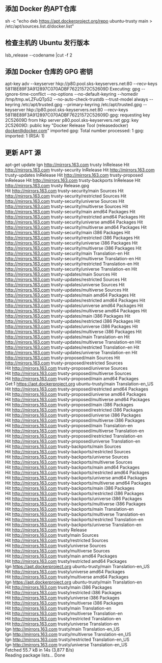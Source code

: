 ## 添加 Docker 的APT仓库
sh -c "echo deb https://apt.dockerproject.org/repo ubuntu-trusty main > /etc/apt/sources.list.d/docker.list"
## 检查主机的 Ubuntu 发行版本
lsb_release --codename |cut -f 2
## 添加 Docker 仓库的 GPG 密钥
apt-key adv --keyserver hkp://p80.pool.sks-keyservers.net:80 --recv-keys 58118E89F3A912897C070ADBF76221572C52609D
Executing: gpg --ignore-time-conflict --no-options --no-default-keyring --homedir /tmp/tmp.wLZFuQTpS2 --no-auto-check-trustdb --trust-model always --keyring /etc/apt/trusted.gpg --primary-keyring /etc/apt/trusted.gpg --keyserver hkp://p80.pool.sks-keyservers.net:80 --recv-keys 58118E89F3A912897C070ADBF76221572C52609D
gpg: requesting key 2C52609D from hkp server p80.pool.sks-keyservers.net
gpg: key 2C52609D: public key "Docker Release Tool (releasedocker) <docker@docker.com>" imported
gpg: Total number processed: 1
gpg:               imported: 1  (RSA: 1)

## 更新 APT 源
apt-get update
Ign http://mirrors.163.com trusty InRelease
Hit http://mirrors.163.com trusty-security InRelease
Hit http://mirrors.163.com trusty-updates InRelease
Hit http://mirrors.163.com trusty-proposed InRelease
Hit http://mirrors.163.com trusty-backports InRelease
Hit http://mirrors.163.com trusty Release.gpg    
Hit http://mirrors.163.com trusty-security/main Sources
Hit http://mirrors.163.com trusty-security/restricted Sources
Hit http://mirrors.163.com trusty-security/universe Sources
Hit http://mirrors.163.com trusty-security/multiverse Sources
Hit http://mirrors.163.com trusty-security/main amd64 Packages
Hit http://mirrors.163.com trusty-security/restricted amd64 Packages
Hit http://mirrors.163.com trusty-security/universe amd64 Packages
Hit http://mirrors.163.com trusty-security/multiverse amd64 Packages
Hit http://mirrors.163.com trusty-security/main i386 Packages
Hit http://mirrors.163.com trusty-security/restricted i386 Packages
Hit http://mirrors.163.com trusty-security/universe i386 Packages
Hit http://mirrors.163.com trusty-security/multiverse i386 Packages
Hit http://mirrors.163.com trusty-security/main Translation-en
Hit http://mirrors.163.com trusty-security/multiverse Translation-en
Hit http://mirrors.163.com trusty-security/restricted Translation-en
Hit http://mirrors.163.com trusty-security/universe Translation-en
Hit http://mirrors.163.com trusty-updates/main Sources
Hit http://mirrors.163.com trusty-updates/restricted Sources
Hit http://mirrors.163.com trusty-updates/universe Sources
Hit http://mirrors.163.com trusty-updates/multiverse Sources
Hit http://mirrors.163.com trusty-updates/main amd64 Packages
Hit http://mirrors.163.com trusty-updates/restricted amd64 Packages
Hit http://mirrors.163.com trusty-updates/universe amd64 Packages
Hit http://mirrors.163.com trusty-updates/multiverse amd64 Packages
Hit http://mirrors.163.com trusty-updates/main i386 Packages
Hit http://mirrors.163.com trusty-updates/restricted i386 Packages
Hit http://mirrors.163.com trusty-updates/universe i386 Packages
Hit http://mirrors.163.com trusty-updates/multiverse i386 Packages
Hit http://mirrors.163.com trusty-updates/main Translation-en
Hit http://mirrors.163.com trusty-updates/multiverse Translation-en
Hit http://mirrors.163.com trusty-updates/restricted Translation-en
Hit http://mirrors.163.com trusty-updates/universe Translation-en
Hit http://mirrors.163.com trusty-proposed/main Sources
Hit http://mirrors.163.com trusty-proposed/restricted Sources                  
Hit http://mirrors.163.com trusty-proposed/universe Sources                    
Hit http://mirrors.163.com trusty-proposed/multiverse Sources                  
Hit http://mirrors.163.com trusty-proposed/main amd64 Packages                 
Get:1 https://apt.dockerproject.org ubuntu-trusty/main Translation-en_US       
Hit http://mirrors.163.com trusty-proposed/restricted amd64 Packages           
Hit http://mirrors.163.com trusty-proposed/universe amd64 Packages             
Hit http://mirrors.163.com trusty-proposed/multiverse amd64 Packages           
Hit http://mirrors.163.com trusty-proposed/main i386 Packages                  
Hit http://mirrors.163.com trusty-proposed/restricted i386 Packages            
Hit http://mirrors.163.com trusty-proposed/universe i386 Packages              
Hit http://mirrors.163.com trusty-proposed/multiverse i386 Packages            
Hit http://mirrors.163.com trusty-proposed/main Translation-en                 
Hit http://mirrors.163.com trusty-proposed/multiverse Translation-en           
Hit http://mirrors.163.com trusty-proposed/restricted Translation-en           
Hit http://mirrors.163.com trusty-proposed/universe Translation-en             
Hit http://mirrors.163.com trusty-backports/main Sources                       
Hit http://mirrors.163.com trusty-backports/restricted Sources                 
Hit http://mirrors.163.com trusty-backports/universe Sources                   
Hit http://mirrors.163.com trusty-backports/multiverse Sources                 
Hit http://mirrors.163.com trusty-backports/main amd64 Packages                
Hit http://mirrors.163.com trusty-backports/restricted amd64 Packages          
Hit http://mirrors.163.com trusty-backports/universe amd64 Packages            
Hit http://mirrors.163.com trusty-backports/multiverse amd64 Packages          
Hit http://mirrors.163.com trusty-backports/main i386 Packages                 
Hit http://mirrors.163.com trusty-backports/restricted i386 Packages           
Hit http://mirrors.163.com trusty-backports/universe i386 Packages             
Hit http://mirrors.163.com trusty-backports/multiverse i386 Packages           
Hit http://mirrors.163.com trusty-backports/main Translation-en                
Hit http://mirrors.163.com trusty-backports/multiverse Translation-en          
Hit http://mirrors.163.com trusty-backports/restricted Translation-en          
Hit http://mirrors.163.com trusty-backports/universe Translation-en            
Hit http://mirrors.163.com trusty Release                                      
Hit http://mirrors.163.com trusty/main Sources                                 
Hit http://mirrors.163.com trusty/restricted Sources                           
Hit http://mirrors.163.com trusty/universe Sources                             
Hit http://mirrors.163.com trusty/multiverse Sources                           
Hit http://mirrors.163.com trusty/main amd64 Packages                          
Hit http://mirrors.163.com trusty/restricted amd64 Packages                    
Ign https://apt.dockerproject.org ubuntu-trusty/main Translation-en_US         
Hit http://mirrors.163.com trusty/universe amd64 Packages                      
Hit http://mirrors.163.com trusty/multiverse amd64 Packages                    
Ign https://apt.dockerproject.org ubuntu-trusty/main Translation-en            
Hit http://mirrors.163.com trusty/main i386 Packages                           
Hit http://mirrors.163.com trusty/restricted i386 Packages                     
Hit http://mirrors.163.com trusty/universe i386 Packages                       
Hit http://mirrors.163.com trusty/multiverse i386 Packages                     
Hit http://mirrors.163.com trusty/main Translation-en                          
Hit http://mirrors.163.com trusty/multiverse Translation-en                    
Hit http://mirrors.163.com trusty/restricted Translation-en                    
Hit http://mirrors.163.com trusty/universe Translation-en                      
Ign http://mirrors.163.com trusty/main Translation-en_US                       
Ign http://mirrors.163.com trusty/multiverse Translation-en_US                 
Ign http://mirrors.163.com trusty/restricted Translation-en_US                 
Ign http://mirrors.163.com trusty/universe Translation-en_US                   
Fetched 55.7 kB in 14s (3,877 B/s)                                             
Reading package lists... Done
